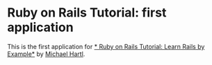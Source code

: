 # Ruby on Rails Tutorial: first application

This is the first application for
[* Ruby on Rails Tutorial: Learn Rails by Example*](http://railstutorial.org/)
by [Michael Hartl](http://michaelhartl.com/).